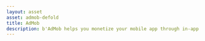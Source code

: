```yaml
---
layout: asset
asset: admob-defold
title: AdMob
description: b'AdMob helps you monetize your mobile app through in-app advertising. Ads can be displayed in a number of formats and are seamlessly added to platform native UI components.'
---
```


